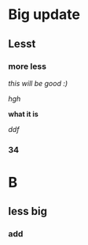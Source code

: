 # Big update
## Lesst
### more less
_this will be good :)_

*hgh*

**what it is**

*ddf*

### 34

# B
## less big

### add
